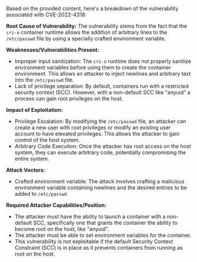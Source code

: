 Based on the provided content, here's a breakdown of the vulnerability associated with CVE-2022-4318:

**Root Cause of Vulnerability:**
The vulnerability stems from the fact that the `cri-o` container runtime allows the addition of arbitrary lines to the `/etc/passwd` file by using a specially crafted environment variable.

**Weaknesses/Vulnerabilities Present:**
- Improper input sanitization: The `cri-o` runtime does not properly sanitize environment variables before using them to create the container environment. This allows an attacker to inject newlines and arbitrary text into the `/etc/passwd` file.
- Lack of privilege separation: By default, containers run with a restricted security context (SCC). However, with a non-default SCC like "anyuid" a process can gain root privileges on the host.

**Impact of Exploitation:**
- Privilege Escalation: By modifying the `/etc/passwd` file, an attacker can create a new user with root privileges or modify an existing user account to have elevated privileges. This allows the attacker to gain control of the host system.
- Arbitrary Code Execution: Once the attacker has root access on the host system, they can execute arbitrary code, potentially compromising the entire system.

**Attack Vectors:**
- Crafted environment variable: The attack involves crafting a malicious environment variable containing newlines and the desired entries to be added to `/etc/passwd`

**Required Attacker Capabilities/Position:**
- The attacker must have the ability to launch a container with a non-default SCC, specifically one that grants the container the ability to become root on the host, like "anyuid".
- The attacker must be able to set environment variables for the container.
- This vulnerability is not exploitable if the default Security Context Constraint (SCC) is in place as it prevents containers from running as root on the host.